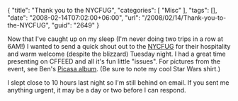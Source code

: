 {
	"title": "Thank you to the NYCFUG",
	"categories": [
		"Misc"
	],
	"tags": [],
	"date": "2008-02-14T07:02:00+06:00",
	"url": "/2008/02/14/Thank-you-to-the-NYCFUG",
	"guid": "2649"
}

Now that I've caught up on my sleep (I'm never doing two trips in a row at 6AM!) I wanted to send a quick shout out to the <a href="http://www.nycfug.com/home.cfm">NYCFUG</a> for their hospitality and warm welcome (despite the blizzard) Tuesday night. I had a great time presenting on CFFEED and all it's fun little "issues". For pictures from the event, see Ben's <a href="http://picasaweb.google.com/bennadel/NYCFUGFebruary122008">Picasa album</a>. (Be sure to note my cool Star Wars shirt.) 

I slept close to 10 hours last night so I'm still behind on email. If you sent me anything urgent, it may be a day or two before I can respond.